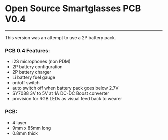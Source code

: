 # Open Source Smartglasses PCB V0.4
---

This version was an attempt to use a 2P battery pack.  


### PCB 0.4 Features:

- i2S microphones (non PDM)
- 2P battery configuration
- 2P battery charger
- Li battery fuel gauge
- on/off switch
- auto switch off when battery pack goes below 2.7V
- SY7088 3V to 5V at 1A DC-DC Boost converter
- provision for RGB LEDs as visual feed back to wearer


### PCB:

- 4 layer
- 9mm x 85mm long
- 0.8mm thick

